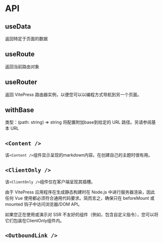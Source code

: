 # API

## useData
返回特定于页面的数据

## useRoute
返回当前路由对象

## useRouter
返回 VitePress 路由器实例，以便您可以以编程方式导航到另一个页面。

## withBase
类型：(path: string) => string
将配置附加base到给定的 URL 路径。另请参阅基本 URL

## `<Content />`
该`<Content />`组件显示呈现的markdown内容。在创建自己的主题时很有用。

## `<ClientOnly />`
该`<ClientOnly />`组件仅在客户端呈现其插槽。

由于 VitePress 应用程序在生成静态构建时在 Node.js 中进行服务器渲染，因此任何 Vue 使用都必须符合通用代码要求。简而言之，确保只在 beforeMount 或mounted 钩子中访问浏览器/DOM API。

如果您正在使用或演示对 SSR 不友好的组件（例如，包含自定义指令），您可以将它们包装在ClientOnly组件内。

## `<OutboundLink />`